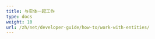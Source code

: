 ```yaml
---
title: 与实体一起工作
type: docs
weight: 10
url: /zh/net/developer-guide/how-to/work-with-entities/
---
```

